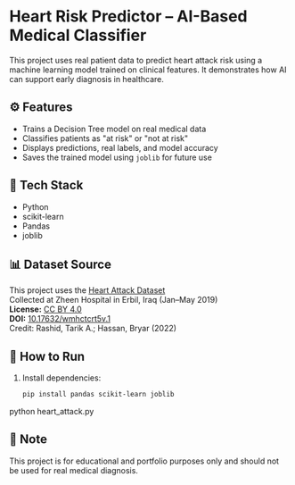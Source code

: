 # Heart Risk Predictor – AI-Based Medical Classifier

This project uses real patient data to predict heart attack risk using a machine learning model trained on clinical features. It demonstrates how AI can support early diagnosis in healthcare.

## ⚙️ Features
- Trains a Decision Tree model on real medical data
- Classifies patients as "at risk" or "not at risk"
- Displays predictions, real labels, and model accuracy
- Saves the trained model using `joblib` for future use

## 🧠 Tech Stack
- Python
- scikit-learn
- Pandas
- joblib

## 📊 Dataset Source

This project uses the [Heart Attack Dataset](https://www.kaggle.com/datasets/tarikkurdi/heart-attack-dataset)  
Collected at Zheen Hospital in Erbil, Iraq (Jan–May 2019)  
**License:** [CC BY 4.0](https://creativecommons.org/licenses/by/4.0/)  
**DOI:** [10.17632/wmhctcrt5v.1](https://doi.org/10.17632/wmhctcrt5v.1)  
Credit: Rashid, Tarik A.; Hassan, Bryar (2022)

## 🚀 How to Run

1. Install dependencies:
   ```bash
   pip install pandas scikit-learn joblib
python heart_attack.py

## 📌 Note
 This project is for educational and portfolio purposes only and should not be used for real medical diagnosis.
